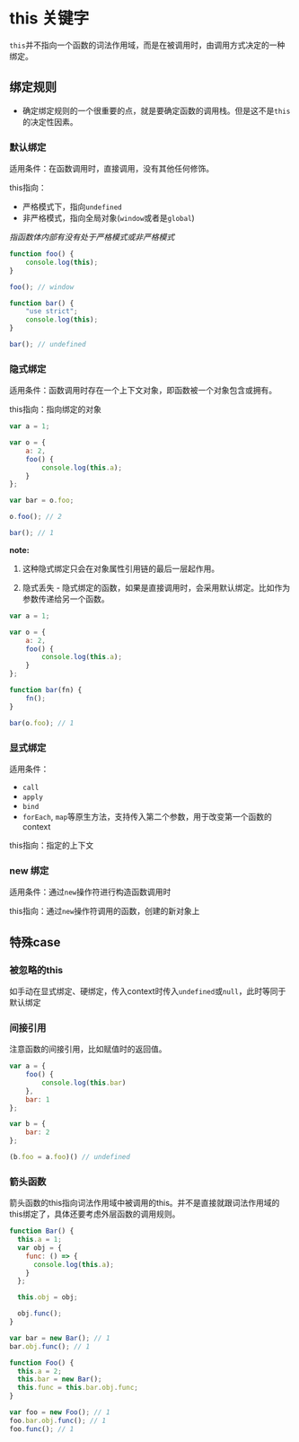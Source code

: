 # this 关键字

`this`并不指向一个函数的词法作用域，而是在被调用时，由调用方式决定的一种绑定。

## 绑定规则

* 确定绑定规则的一个很重要的点，就是要确定函数的调用栈。但是这不是`this`的决定性因素。

### 默认绑定

适用条件：在函数调用时，直接调用，没有其他任何修饰。

this指向：

* 严格模式下，指向`undefined`
* 非严格模式，指向全局对象(`window`或者是`global`)

_指函数体内部有没有处于严格模式或非严格模式_

```javascript
function foo() {
    console.log(this);
}

foo(); // window

function bar() {
    "use strict";
    console.log(this);
}

bar(); // undefined
```

### 隐式绑定

适用条件：函数调用时存在一个上下文对象，即函数被一个对象包含或拥有。

this指向：指向绑定的对象

```javascript
var a = 1;

var o = {
    a: 2,
    foo() {
        console.log(this.a);
    }
};

var bar = o.foo;

o.foo(); // 2

bar(); // 1
```

**note:**

1. 这种隐式绑定只会在对象属性引用链的最后一层起作用。

2. 隐式丢失 - 隐式绑定的函数，如果是直接调用时，会采用默认绑定。比如作为参数传递给另一个函数。

```javascript
var a = 1;

var o = {
    a: 2,
    foo() {
        console.log(this.a);
    }
};

function bar(fn) {
    fn();
}

bar(o.foo); // 1
```

### 显式绑定

适用条件：

* `call`
* `apply`
* `bind`
* `forEach`, `map`等原生方法，支持传入第二个参数，用于改变第一个函数的context

this指向：指定的上下文

### new 绑定

适用条件：通过`new`操作符进行构造函数调用时

this指向：通过`new`操作符调用的函数，创建的新对象上

## 特殊case

### 被忽略的this

如手动在显式绑定、硬绑定，传入context时传入`undefined`或`null`，此时等同于默认绑定

### 间接引用

注意函数的间接引用，比如赋值时的返回值。

```javascript
var a = {
    foo() {
        console.log(this.bar)
    },
    bar: 1
};

var b = {
    bar: 2
};

(b.foo = a.foo)() // undefined
```

### 箭头函数

箭头函数的this指向词法作用域中被调用的this。并不是直接就跟词法作用域的this绑定了，具体还要考虑外层函数的调用规则。

```javascript
function Bar() {
  this.a = 1;
  var obj = {
    func: () => {
      console.log(this.a);
    }
  };

  this.obj = obj;

  obj.func();
}

var bar = new Bar(); // 1
bar.obj.func(); // 1

function Foo() {
  this.a = 2;
  this.bar = new Bar();
  this.func = this.bar.obj.func;
}

var foo = new Foo(); // 1
foo.bar.obj.func(); // 1
foo.func(); // 1
```
